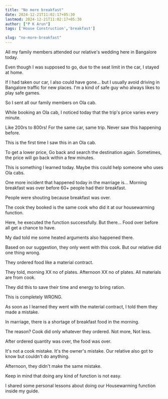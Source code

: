 ```yaml
---
title: "No more breakfast"
date: 2024-12-21T11:02:17+05:30
lastmod: 2024-12-21T11:02:17+05:30
author: ["P K Arun"]
tags: ['House Construction','breakfast']

slug: "no-more-breakfast"
---
```


All my family members attended our relative's wedding here in Bangalore today.

Even though I was supposed to go, due to the seat limit in the car, I stayed at home.

If I had taken our car, I also could have gone… but I usually avoid driving in Bangalore traffic for new places. I'm a kind of safe guy who always likes to play safe games.

So I sent all our family members on Ola cab.

While booking an Ola cab, I noticed today that the trip's price varies every minute.

Like 200rs to 800rs! For the same car, same trip. Never saw this happening before.

This is the first time I saw this in an Ola cab.

To get a lower price, Go back and search the destination again. Sometimes, the price will go back within a few minutes.

This is something I learned today. Maybe this could help someone who uses Ola cabs.

One more incident that happened today in the marriage is… Morning breakfast was over before 60+ people had their breakfast.

People were shouting because breakfast was over.

The cook they booked is the same cook who did it at our housewarming function.

Here, he executed the function successfully. But there… Food over before all get a chance to have.

My dad told me some heated arguments also happened there.

Based on our suggestion, they only went with this cook. But our relative did one thing wrong.

They ordered food like a material contract.

They told, morning XX no of plates. Afternoon XX no of plates. All materials are from cook.

They did this to save their time and energy to bring ration.

This is completely WRONG.

As soon as I learned they went with the material contract, I told them they made a mistake.

In marriage, there is a shortage of breakfast food in the morning.

The reason? Cook did only whatever they ordered. Not more, Not less.

After ordered quantity was over, the food was over.

It's not a cook mistake. It's the owner's mistake. Our relative also got to know but couldn't do anything.

Afternoon, they didn't make the same mistake.

Keep in mind that doing any kind of function is not easy.

I shared some personal lessons about doing our Housewarming function inside my guide.